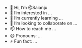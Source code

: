 - 👋 Hi, I’m @Saianju
- 👀 I’m interested in ...
- 🌱 I’m currently learning ...
- 💞️ I’m looking to collaborate on ...
- 📫 How to reach me ...
- 😄 Pronouns: ...
- ⚡ Fun fact: ...

<!---
Saianju/Saianju is a ✨ special ✨ repository because its `README.md` (this file) appears on your GitHub profile.
You can click the Preview link to take a look at your changes.
--->
